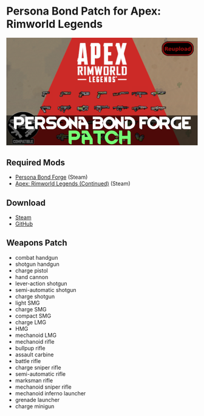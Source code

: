 # Persona Bond Patch for Apex: Rimworld Legends

![](https://github.com/Daria40K/Persona-Bond-Patch-for-Apex-Rimworld-Legends/blob/main/About/Preview.png)

## Required Mods
- [Persona Bond Forge](https://steamcommunity.com/workshop/filedetails/?id=2178003816) (Steam)
- [Apex: Rimworld Legends (Continued)](https://steamcommunity.com/sharedfiles/filedetails/?id=2567847051) (Steam)

## Download
- [Steam](https://steamcommunity.com/sharedfiles/filedetails/?id=2761048467)
- [GitHub](https://github.com/Daria40K/Persona-Bond-Patch-for-Apex-Rimworld-Legends/releases)

## Weapons Patch
- combat handgun
- shotgun handgun
- charge pistol
- hand cannon
- lever-action shotgun
- semi-automatic shotgun
- charge shotgun
- light SMG
- charge SMG
- compact SMG
- charge LMG
- HMG
- mechanoid LMG
- mechanoid rifle
- bullpup rifle
- assault carbine
- battle rifle
- charge sniper rifle
- semi-automatic rifle
- marksman rifle
- mechanoid sniper rifle
- mechanoid inferno launcher
- grenade launcher
- charge minigun